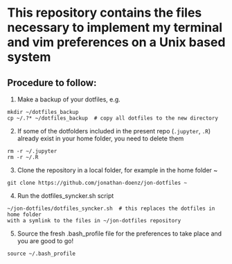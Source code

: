 # This repository contains the files necessary to implement my terminal and vim preferences on a Unix based system

## Procedure to follow:
1) Make a backup of your dotfiles, e.g.
```
mkdir ~/dotfiles_backup
cp ~/.?* ~/dotfiles_backup 	# copy all dotfiles to the new directory
```

2) If some of the dotfolders included in the present repo (`.jupyter`, `.R`) already exist in your home folder, you need to delete them
```
rm -r ~/.jupyter
rm -r ~/.R
```

3) Clone the repository in a local folder, for example in the home folder ~
```
git clone https://github.com/jonathan-doenz/jon-dotfiles ~
```

4) Run the dotfiles_syncker.sh script
```
~/jon-dotfiles/dotfiles_syncker.sh 	# this replaces the dotfiles in home folder  
with a symlink to the files in ~/jon-dotfiles repository
```

5) Source the fresh .bash_profile file for the preferences to take place and you are good to go!
```
source ~/.bash_profile
```
